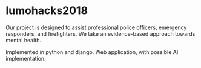 # lumohacks2018

Our project is designed to assist professional police officers, emergency responders, and firefighters. We take an evidence-based approach towards mental health. 

Implemented in python and django. Web application, with possible AI implementation.
